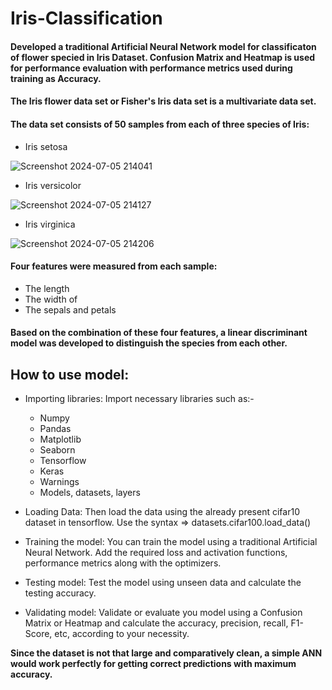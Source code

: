 # Iris-Classification
#### Developed a traditional Artificial Neural Network model for classificaton of flower specied in Iris Dataset. Confusion Matrix and Heatmap is used for performance evaluation with performance metrics used during training as Accuracy. 
#### The Iris flower data set or Fisher's Iris data set is a multivariate data set.
#### The data set consists of 50 samples from each of three species of Iris:
- Iris setosa
  
![Screenshot 2024-07-05 214041](https://github.com/twishackaul/Iris-Classification/assets/107127632/00e82e65-8249-4474-9634-431d7ba86fb5)

- Iris versicolor
  
![Screenshot 2024-07-05 214127](https://github.com/twishackaul/Iris-Classification/assets/107127632/22cefbf8-173e-4d87-a4fd-1efa4478cb2e)

- Iris virginica
  
![Screenshot 2024-07-05 214206](https://github.com/twishackaul/Iris-Classification/assets/107127632/f4758182-f02b-49c0-847f-b0a796fefba4)

#### Four features were measured from each sample: 
* The length
* The width of
* The sepals and petals
#### Based on the combination of these four features,  a linear discriminant model was developed to distinguish the species from each other. 

## How to use model:
- Importing libraries: Import necessary libraries such as:-
  * Numpy
  * Pandas
  * Matplotlib
  * Seaborn
  * Tensorflow
  * Keras
  * Warnings
  * Models, datasets, layers

- Loading Data: Then load the data using the already present cifar10 dataset in tensorflow. Use the syntax => datasets.cifar100.load_data()

- Training the model: You can train the model using a traditional Artificial Neural Network. Add the required loss and activation functions, performance metrics along with the optimizers.
  
- Testing model: Test the model using unseen data and calculate the testing accuracy.

- Validating model: Validate or evaluate you model using a Confusion Matrix or Heatmap and calculate the accuracy, precision, recall, F1-Score, etc, according to your necessity.

**Since the dataset is not that large and comparatively clean, a simple ANN would work perfectly for getting correct predictions with maximum accuracy.**
